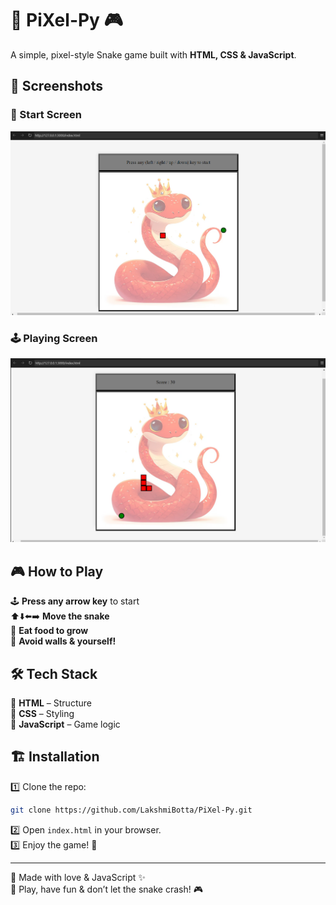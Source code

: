 # 🐍 PiXel-Py 🎮  

A simple, pixel-style Snake game built with **HTML, CSS & JavaScript**.  

## 📸 Screenshots

### 🎯 Start Screen  
![Start Screen](./assets/start.png)

### 🕹️ Playing Screen  
![Playing Screen](./assets/playing.png)

## 🎮 How to Play  
🕹️ **Press any arrow key** to start  
⬆️⬇️⬅️➡️ **Move the snake**  
🍏 **Eat food to grow**  
🚧 **Avoid walls & yourself!**  

## 🛠️ Tech Stack  
🔹 **HTML** – Structure  
🔹 **CSS** – Styling  
🔹 **JavaScript** – Game logic  

## 🏗️ Installation  
1️⃣ Clone the repo:  
```bash
git clone https://github.com/LakshmiBotta/PiXel-Py.git
```

2️⃣ Open `index.html` in your browser.  
3️⃣ Enjoy the game! 🎉  

---

💖 Made with love & JavaScript ✨  
🐍 Play, have fun & don’t let the snake crash! 🎮  
